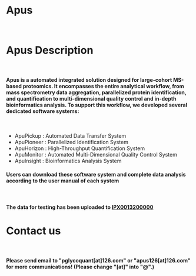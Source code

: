 # Apus
﻿
# Apus Description
﻿
﻿
﻿
#### Apus is a automated integrated solution designed for large-cohort MS-based proteomics. It encompasses the entire analytical workflow, from mass spectrometry data aggregation, parallelized protein identification, and quantification to multi-dimensional quality control and in-depth bioinformatics analysis. To support this workflow, we developed several dedicated software systems:
﻿
- ApuPickup : Automated Data Transfer System
- ApuPioneer : Parallelized Identification System
- ApuHorizon : High-Throughput Quantification System
- ApuMonitor : Automated Multi-Dimensional Quality Control System
- ApuInsight : Bioinformatics Analysis System
﻿
#### Users can download these software system and complete data analysis according to the user manual of each system
﻿
#### The data for testing has been uploaded to [IPX0013200000](https://www.iprox.cn//page/project.html?id=IPX0013200000)

 
# Contact us
﻿
﻿
#### Please send email to "pglycoquant[at]126.com" or "apus126[at]126.com" for more communications! (Please change "[at]" into "@".)
